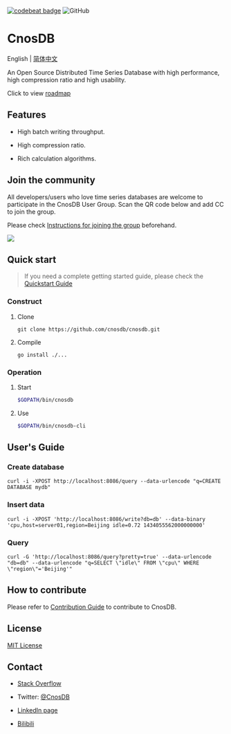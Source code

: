 <a href="https://codebeat.co/projects/github-com-cnosdatabase-cnosdb-main"><img alt="codebeat badge" src="https://codebeat.co/badges/23007af1-7b99-419c-81a8-7bfb6dac31b9" /></a>
![GitHub](https://img.shields.io/github/license/cnosdb/cnosdb)

# CnosDB

English | [简体中文](./README.cn.md)

An Open Source Distributed Time Series Database with high performance, high compression ratio and high usability.

Click to view [roadmap](./ROADMAP.md)

## Features

- High batch writing throughput.

- High compression ratio.

- Rich calculation algorithms.

## Join the community
All developers/users who love time series databases are welcome to participate in the CnosDB User Group. Scan the QR code below and add CC to join the group.

Please check [Instructions for joining the group](./CnosDBWeChatUserGroupGuidelines.md) beforehand.

![](https://github.com/cnosdb/cnosdb/blob/main/doc/assets/u.jpg)

## Quick start


> If you need a complete getting started guide, please check the [Quickstart Guide](https://cnosdb.github.io/)

### Construct

1. Clone

   ```
   git clone https://github.com/cnosdb/cnosdb.git
   ```

2. Compile

   ```
   go install ./...
   ```

### Operation

1. Start

   ```bash
   $GOPATH/bin/cnosdb
   ```

2. Use

   ```bash
   $GOPATH/bin/cnosdb-cli
   ```

## User's Guide

### Create database

```
curl -i -XPOST http://localhost:8086/query --data-urlencode "q=CREATE DATABASE mydb"
```

### Insert data

```
curl -i -XPOST 'http://localhost:8086/write?db=db' --data-binary 'cpu,host=server01,region=Beijing idle=0.72 1434055562000000000'
```

### Query

```
curl -G 'http://localhost:8086/query?pretty=true' --data-urlencode "db=db" --data-urlencode "q=SELECT \"idle\" FROM \"cpu\" WHERE \"region\"='Beijing'"
```

## How to contribute

Please refer to [Contribution Guide](./CONTRIBUTING.md) to contribute to CnosDB.

## License

[MIT License](./LICENSE)

## Contact

* [Stack Overflow](https://stackoverflow.com/questions/tagged/cnosdb)

* Twitter: [@CnosDB](https://twitter.com/CnosDB)

* [LinkedIn page](https://www.linkedin.com/company/cnosdb)

* [Bilibili](https://space.bilibili.com/36231559)
